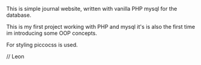 This is simple journal website, written with vanilla PHP mysql for the database.

This is my first project working with PHP and mysql it's is also the first time im introducing some OOP concepts. 

For styling piccocss is used. 

// Leon
